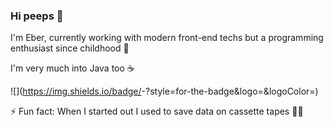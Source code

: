 ### Hi peeps 👋

I'm Eber, currently working with modern front-end techs but a programming enthusiast since childhood 👶

I'm very much into Java too ☕

![<Badge Name>](https://img.shields.io/badge/<Badge Text>-<Background Color>?style=for-the-badge&logo=<Icon Name>&logoColor=<Logo Color>)

⚡ Fun fact: When I started out I used to save data on cassette tapes 📼🙈

<!--
**eberjoe/eberjoe** is a ✨ _special_ ✨ repository because its `README.md` (this file) appears on your GitHub profile.

Here are some ideas to get you started:

- 🔭 I’m currently working on ...
- 🌱 I’m currently learning ...
- 👯 I’m looking to collaborate on ...
- 🤔 I’m looking for help with ...
- 💬 Ask me about ...
- 📫 How to reach me: ...
- 😄 Pronouns: ...
- ⚡ Fun fact: ...
-->
